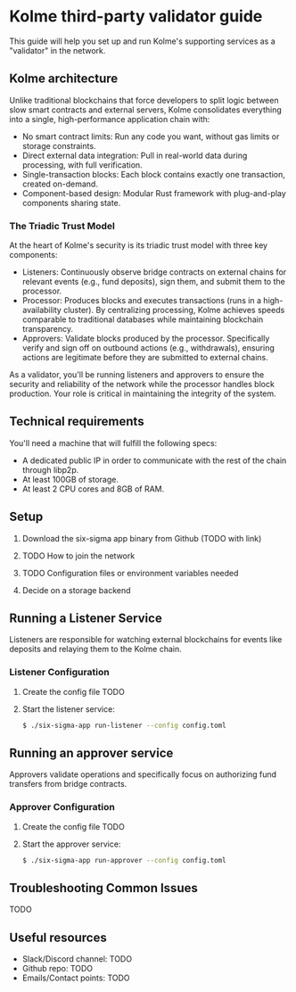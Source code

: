 # Kolme third-party validator guide

This guide will help you set up and run Kolme's supporting services as a "validator" in the network.

## Kolme architecture

Unlike traditional blockchains that force developers to split logic between slow smart contracts and
external servers, Kolme consolidates everything into a single, high-performance application chain
with:

- No smart contract limits: Run any code you want, without gas limits or storage constraints.
- Direct external data integration: Pull in real-world data during processing, with full
  verification.
- Single-transaction blocks: Each block contains exactly one transaction, created on-demand.
- Component-based design: Modular Rust framework with plug-and-play components sharing state.

### The Triadic Trust Model

At the heart of Kolme's security is its triadic trust model with three key components:

- Listeners: Continuously observe bridge contracts on external chains for relevant events (e.g., fund deposits), 
  sign them, and submit them to the processor.
- Processor: Produces blocks and executes transactions (runs in a high-availability cluster). By
  centralizing processing, Kolme achieves speeds comparable to traditional databases while maintaining
  blockchain transparency. 
- Approvers: Validate blocks produced by the processor. Specifically verify and sign off on outbound 
  actions (e.g., withdrawals), ensuring actions are legitimate before they are submitted to external chains.

As a validator, you'll be running listeners and approvers to ensure the security and reliability of
the network while the processor handles block production. Your role is critical in maintaining the
integrity of the system.

## Technical requirements

You'll need a machine that will fulfill the following specs:

- A dedicated public IP in order to communicate with the rest of the chain through libp2p.
- At least 100GB of storage.
- At least 2 CPU cores and 8GB of RAM.

## Setup

1. Download the six-sigma app binary from Github (TODO with link)

2. TODO How to join the network

3. TODO Configuration files or environment variables needed

4. Decide on a storage backend 

## Running a Listener Service

Listeners are responsible for watching external blockchains for events like deposits and relaying
them to the Kolme chain.

### Listener Configuration

1. Create the config file TODO

2. Start the listener service:
   ```bash
   $ ./six-sigma-app run-listener --config config.toml
   ```

## Running an approver service

Approvers validate operations and specifically focus on authorizing fund transfers from bridge
contracts.

### Approver Configuration

1. Create the config file TODO

2. Start the approver service:
   ```bash
   $ ./six-sigma-app run-approver --config config.toml
   ```

## Troubleshooting Common Issues

TODO

## Useful resources

- Slack/Discord channel: TODO
- Github repo: TODO
- Emails/Contact points: TODO
